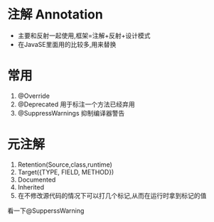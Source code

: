 # 注解 Annotation
- 主要和反射一起使用,框架=注解+反射+设计模式
- 在JavaSE里面用的比较多,用来替换
# 常用
1. @Override
2. @Deprecated  用于标注一个方法已经弃用
3. @SuppressWarnings    抑制编译器警告
# 元注解
1. Retention(Source,class,runtime)
2. Target({TYPE, FIELD, METHOD})
3. Documented
4. Inherited
5. 在不修改源代码的情况下可以打几个标记,从而在运行时拿到标记的值

看一下@SupperssWarning